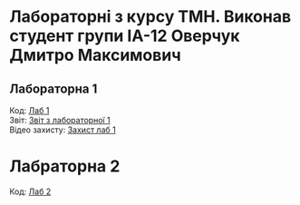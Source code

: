 # Лабораторні з курсу ТМН. Виконав студент групи ІА-12 Оверчук Дмитро Максимович 

## Лабораторна 1
Код: [Лаб 1](lr1)
<br>Звіт: [Звіт з лабораторної 1](lr1/ІА_12_Оверчук_Дмитро_Лаб1.pdf)
<br>Відео захисту: [Захист лаб 1](https://drive.google.com/file/d/1Og3VTH8iTAVQAYoNboklHvIDd8pWdqtz/view?usp=sharing)

# Лабраторна 2
Код: [Лаб 2](lr2)
